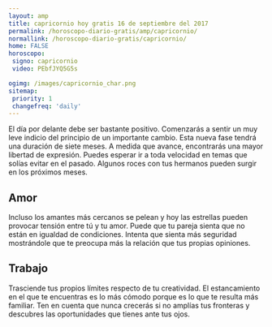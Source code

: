 ```yaml
---
layout: amp
title: capricornio hoy gratis 16 de septiembre del 2017 
permalink: /horoscopo-diario-gratis/amp/capricornio/
normallink: /horoscopo-diario-gratis/capricornio/
home: FALSE
horoscopo:
 signo: capricornio
 video: PEbfJYQ5G5s

ogimg: /images/capricornio_char.png
sitemap:
 priority: 1
 changefreq: 'daily'
---
```



El día por delante debe ser bastante positivo. Comenzarás a sentir un muy leve indicio del principio de un importante cambio. Esta nueva fase tendrá una duración de siete meses. A medida que avance, encontrarás una mayor libertad de expresión. Puedes esperar ir a toda velocidad en temas que solías evitar en el pasado. Algunos roces con tus hermanos pueden surgir en los próximos meses.

## Amor

Incluso los amantes más cercanos se pelean y hoy las estrellas pueden provocar tensión entre tú y tu amor. Puede que tu pareja sienta que no están en igualdad de condiciones. Intenta que sienta más seguridad mostrándole que te preocupa más la relación que tus propias opiniones.

## Trabajo

Trasciende tus propios límites respecto de tu creatividad. El estancamiento en el que te encuentras es lo más cómodo porque es lo que te resulta más familiar. Ten en cuenta que nunca crecerás si no amplías tus fronteras y descubres las oportunidades que tienes ante tus ojos.